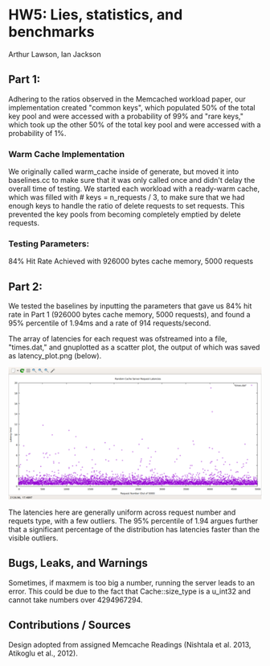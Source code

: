 # HW5: Lies, statistics, and benchmarks
Arthur Lawson, Ian Jackson

## Part 1:

Adhering to the ratios observed in the Memcached workload paper, our implementation created "common keys", which populated 50% of the total key pool and were accessed with a probability of 99% and "rare keys," which took up the other 50% of the total key pool and were accessed with a probability of 1%.

### Warm Cache Implementation
We originally called warm_cache inside of generate, but moved it into baselines.cc to make sure that it was only called once and didn't delay the overall time of testing.
We started each workload with a ready-warm cache, which was filled with # keys = n_requests / 3, to make sure that we had enough keys to handle the ratio of delete requests to set requests. This prevented the key pools from becoming completely emptied by delete requests.

### Testing Parameters:

84% Hit Rate Achieved with 926000 bytes cache memory, 5000 requests


## Part 2:

We tested the baselines by inputting the parameters that gave us 84% hit rate in Part 1 (926000 bytes cache memory, 5000 requests), and found a 95% percentile of 1.94ms and a rate of 914 requests/second.

The array of latencies for each request was ofstreamed into a file, "times.dat," and gnuplotted as a scatter plot, the output of which was saved as latency_plot.png (below).

![Plot](latency_plot.png)

The latencies here are generally uniform across request number and requets type, with a few outliers. The 95% percentile of 1.94 argues further that a significant percentage of the distribution has latencies faster than the visible outliers.

## Bugs, Leaks, and Warnings
Sometimes, if maxmem is too big a number, running the server leads to an error. This could be due to the fact that Cache::size_type is a u_int32 and cannot take numbers over 4294967294.

## Contributions / Sources
Design adopted from assigned Memcache Readings (Nishtala et al. 2013, Atikoglu et al., 2012).
